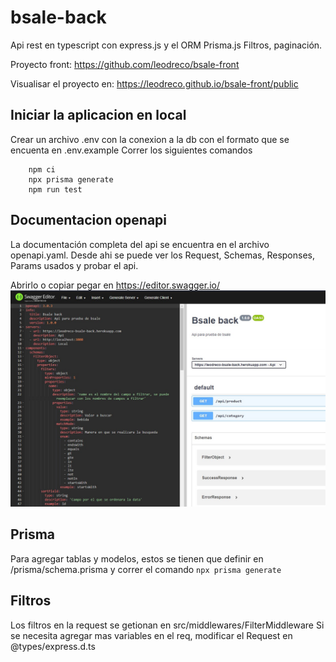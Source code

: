 # bsale-back

Api rest en typescript con express.js y el ORM Prisma.js
Filtros, paginación.

Proyecto front: https://github.com/leodreco/bsale-front

Visualisar el proyecto en: https://leodreco.github.io/bsale-front/public

## Iniciar la aplicacion en local
Crear un archivo .env con la conexion a la db con el formato que se encuenta en .env.example
Correr los siguientes comandos
```
    npm ci
    npx prisma generate
    npm run test
```

## Documentacion openapi
La documentación completa del api se encuentra en el archivo openapi.yaml.
Desde ahi se puede ver los Request, Schemas, Responses, Params usados y probar el api.

Abrirlo o copiar pegar en https://editor.swagger.io/
![openapi swagger](docs/openapi_example.jpg)

## Prisma
Para agregar tablas y modelos, estos se tienen que definir en /prisma/schema.prisma y correr el comando ```npx prisma generate```

## Filtros
Los filtros en la request se getionan en src/middlewares/FilterMiddleware
Si se necesita agregar mas variables en el req, modificar el Request en @types/express.d.ts
